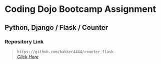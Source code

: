 # Coding Dojo Bootcamp Assignment
## Python, Django / Flask / Counter

### Repository Link  

> ``` https://github.com/bakker4444/counter_flask ```  
> _[Click Here](https://github.com/bakker4444/counter_flask)_  
